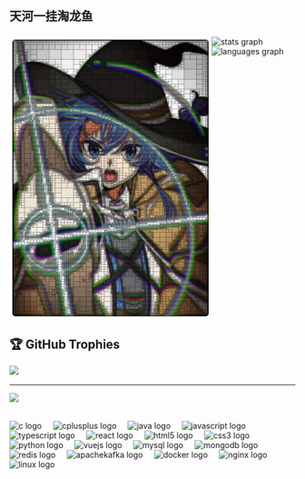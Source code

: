 <h2 align="left" style="font-family: SimSun">天河一挂淘龙鱼</h2>

###

<img align="left" height="487" src="./image/pic2.png" style="border: 5px solid white;border-radius: 10px"  />

###

<div align="left">
  <img src="https://github-readme-stats.vercel.app/api?username=MoonHunter233&theme=radical&hide_border=false&include_all_commits=true&count_private=true&show_icons=true" width="400" alt="stats graph"  />

   <!-- <img src="https://github-readme-streak-stats.herokuapp.com/?user=MoonHunter233&theme=radical&hide_border=false" width="400" alt="stats graph"  /> -->

  <img src="https://github-readme-stats.vercel.app/api/top-langs/?username=MoonHunter233&theme=radical&hide_border=false&include_all_commits=true&count_private=true&layout=compact&show_icons=true" width="400" alt="languages graph"  />
</div>

###

<br clear="both">


## 🏆 GitHub Trophies
![](https://github-profile-trophy.vercel.app/?username=MoonHunter233&theme=radical&no-frame=true&no-bg=true&margin-w=4)

---
[![](https://visitcount.itsvg.in/api?id=MoonHunter233&icon=0&color=10)](https://visitcount.itsvg.in)


###

##
<div align="left">
  <img src="https://cdn.jsdelivr.net/gh/devicons/devicon/icons/c/c-original.svg" height="45" alt="c logo"  />
  <img width="12" />
  <img src="https://cdn.jsdelivr.net/gh/devicons/devicon/icons/cplusplus/cplusplus-original.svg" height="45" alt="cplusplus logo"  />
  <img width="12" />
  <img src="https://cdn.jsdelivr.net/gh/devicons/devicon/icons/java/java-original.svg" height="45" alt="java logo"  />
  <img width="12" />
  <img src="https://cdn.jsdelivr.net/gh/devicons/devicon/icons/javascript/javascript-original.svg" height="45" alt="javascript logo"  />
  <img width="12" />
  <img src="https://cdn.jsdelivr.net/gh/devicons/devicon/icons/typescript/typescript-original.svg" height="45" alt="typescript logo"  />
  <img width="12" />
  <img src="https://cdn.jsdelivr.net/gh/devicons/devicon/icons/react/react-original.svg" height="45" alt="react logo"  />
  <img width="12" />
  <img src="https://cdn.jsdelivr.net/gh/devicons/devicon/icons/html5/html5-original.svg" height="45" alt="html5 logo"  />
  <img width="12" />
  <img src="https://cdn.jsdelivr.net/gh/devicons/devicon/icons/css3/css3-original.svg" height="45" alt="css3 logo"  />
  <img width="12" />
  <img src="https://cdn.jsdelivr.net/gh/devicons/devicon/icons/python/python-original.svg" height="45" alt="python logo"  />
  <img width="12" />
  <img src="https://cdn.jsdelivr.net/gh/devicons/devicon/icons/vuejs/vuejs-original.svg" height="45" alt="vuejs logo"  />
  <img width="12" />
  <img src="https://cdn.jsdelivr.net/gh/devicons/devicon/icons/mysql/mysql-original.svg" height="45" alt="mysql logo"  />
  <img width="12" />
  <img src="https://cdn.jsdelivr.net/gh/devicons/devicon/icons/mongodb/mongodb-original.svg" height="45" alt="mongodb logo"  />
  <img width="12" />
  <img src="https://cdn.jsdelivr.net/gh/devicons/devicon/icons/redis/redis-original.svg" height="45" alt="redis logo"  />
  <img width="12" />
  <img src="https://cdn.jsdelivr.net/gh/devicons/devicon/icons/apachekafka/apachekafka-original.svg" height="45" alt="apachekafka logo"  />
  <img width="12" />
  <img src="https://cdn.jsdelivr.net/gh/devicons/devicon/icons/docker/docker-original.svg" height="45" alt="docker logo"  />
  <img width="12" />
  <img src="https://cdn.jsdelivr.net/gh/devicons/devicon/icons/nginx/nginx-original.svg" height="45" alt="nginx logo"  />
  <img width="12" />
  <img src="https://cdn.jsdelivr.net/gh/devicons/devicon/icons/linux/linux-original.svg" height="45" alt="linux logo"  />
</div>

###
